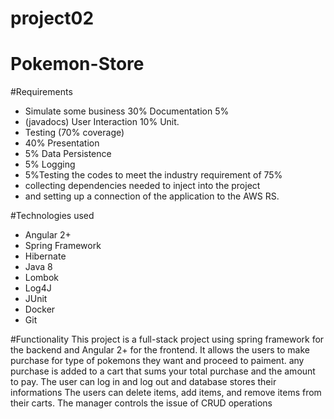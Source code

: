 # project02
# Pokemon-Store
#Requirements
- Simulate some business 30% Documentation 5%
- (javadocs) User Interaction 10% Unit.
- Testing (70% coverage)
- 40% Presentation
- 5% Data Persistence
- 5% Logging 
- 5%Testing the codes to meet the industry requirement of 75%
- collecting dependencies needed to inject into the project
- and setting up a connection of the application to the AWS RS.

#Technologies used
- Angular 2+
- Spring Framework
- Hibernate
- Java 8
- Lombok
- Log4J
- JUnit
- Docker
- Git

#Functionality
This project is a full-stack project using spring framework for the backend and Angular 2+ for the frontend.
It allows the users to make purchase for type of pokemons they want and proceed to paiment. any purchase is added
to a cart that sums your total purchase and the amount to pay.
The user can log in and log out and database stores their informations
The users can delete items, add items, and remove items from their carts.
The manager controls the issue of CRUD operations

